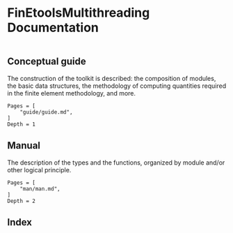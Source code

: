 # FinEtoolsMultithreading Documentation

```@contents
```

## Conceptual guide

The construction of the toolkit is described: the composition of modules, the basic data structures, the methodology of computing quantities required in the finite element methodology, and more.

```@contents
Pages = [
    "guide/guide.md",
]
Depth = 1
```

## Manual

The description of the types and the functions, organized by module and/or other logical principle.

```@contents
Pages = [
    "man/man.md",
]
Depth = 2
```

## Index

```@index
```